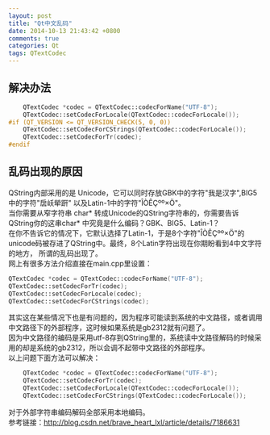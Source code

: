 ```yaml
---
layout: post
title: "Qt中文乱码"
date: 2014-10-13 21:43:42 +0800
comments: true
categories: Qt
tags: QTextCodec
---
```

## 解决办法 ##
```c++
    QTextCodec *codec = QTextCodec::codecForName("UTF-8");
    QTextCodec::setCodecForLocale(QTextCodec::codecForLocale());
#if (QT_VERSION <= QT_VERSION_CHECK(5, 0, 0))
    QTextCodec::setCodecForCStrings(QTextCodec::codecForLocale());
    QTextCodec::setCodecForTr(codec);
#endif
```
## 乱码出现的原因 ##
QString内部采用的是 Unicode，它可以同时存放GBK中的字符"我是汉字",BIG5中的字符"扂岆犖趼" 以及Latin-1中的字符"ÎÒÊÇºº×Ö"。  
当你需要从窄字符串 char* 转成Unicode的QString字符串的，你需要告诉QString你的这串char* 中究竟是什么编码？GBK、BIG5、Latin-1？  
在你不告诉它的情况下，它默认选择了Latin-1，于是8个字符"ÎÒÊÇºº×Ö"的unicode码被存进了QString中。最终，8个Latin字符出现在你期盼看到4中文字符的地方，
所谓的乱码出现了。  
网上有很多方法介绍直接在main.cpp里设置：
```c++
QTextCodec *codec = QTextCodec::codecForName("UTF-8");
QTextCodec::setCodecForTr(codec);
QTextCodec::setCodecForLocale(codec);
QTextCodec::setCodecForCStrings(codec);
```
其实这在某些情况下也是有问题的，因为程序可能读到系统的中文路径，或者调用中文路径下的外部程序，这时候如果系统是gb2312就有问题了。  
因为中文路径的编码是采用utf-8存到QString里的，系统读中文路径解码的时候采用的却是系统的gb2312，所以会调不起带中文路径的外部程序。  
以上问题下面方法可以解决：
```c++
    QTextCodec *codec = QTextCodec::codecForName("UTF-8");
    QTextCodec::setCodecForTr(codec);
    QTextCodec::setCodecForLocale(QTextCodec::codecForLocale());
    QTextCodec::setCodecForCStrings(QTextCodec::codecForLocale());
```
对于外部字符串编码解码全部采用本地编码。  
参考链接：<http://blog.csdn.net/brave_heart_lxl/article/details/7186631>
